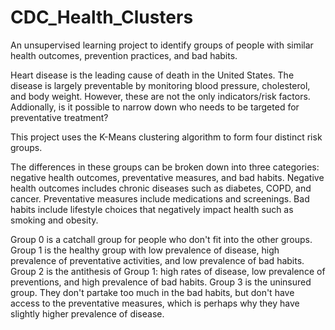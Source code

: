 # CDC_Health_Clusters
 An unsupervised learning project to identify groups of people with similar health outcomes, prevention practices, and bad habits.
 
 
Heart disease is the leading cause of death in the United States. The disease is largely preventable by monitoring blood pressure, cholesterol, and body weight. However,
these are not the only indicators/risk factors. Addionally, is it possible to narrow down who needs to be targeted for preventative treatment?

This project uses the K-Means clustering algorithm to form four distinct risk groups.


The differences in these groups can be broken down into three categories: negative health outcomes, preventative measures, and bad habits.
Negative health outcomes includes chronic diseases such as diabetes, COPD, and cancer.
Preventative measures include medications and screenings.
Bad habits include lifestyle choices that negatively impact health such as smoking and obesity.


Group 0 is a catchall group for people who don't fit into the other groups.
Group 1 is the healthy group with low prevalence of disease, high prevalence of preventative activities, and low prevalence of bad habits.
Group 2 is the antithesis of Group 1: high rates of disease, low prevalence of preventions, and high prevalence of bad habits.
Group 3 is the uninsured group. They don't partake too much in the bad habits, but don't  have access to the preventative measures, which is perhaps why they have slightly higher prevalence of disease.
